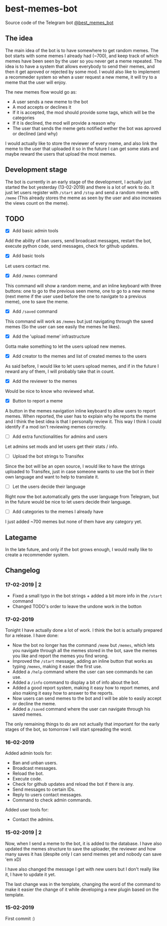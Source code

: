 # best-memes-bot

Source code of the Telegram bot [@best_memes_bot](https://t.me/best_memes_bot)

## The idea

The main idea of the bot is to have somewhere to get random memes. The bot starts with some memes I already had (~700), and keep track of which memes have been seen by the user so you never get a meme repeated. The idea is to have a system that allows everybody to send their memes, and then it get aproved or rejected by some mod. I would also like to implement a recommeder system so when a user request a new meme, it will try to a meme that the user will enjoy.

The new memes flow would go as:

- A user sends a new meme to the bot
- A mod accepts or declines it
- If it is accepted, the mod should provide some tags, which will be the categories
- If it is declined, the mod will provide a reason why
- The user that sends the meme gets notified wether the bot was aproved or declined (and why)

I would actually like to store the reviewer of every meme, and also link the meme to the user that uploaded it so in the future I can get some stats and maybe reward the users that upload the most memes.

## Development stage

The bot is currently in an early stage of the development, I actually just started the bot yesterday (13-02-2019) and there is a lot of work to do. It just let users register with `/start` and `/stop` and send a random meme with `/meme` (This already stores the meme as seen by the user and also increases the views count on the meme).

## TODO

- [x] Add basic admin tools

Add the ability of ban users, send broadcast messages, restart the bot, execute python code, send messages, check for github updates.

- [x] Add basic tools

Let users contact me.

- [x] Add `/memes` command

This command will show a random meme, and an inline keyboard with three buttons: one to go to the previous seen meme, one to go to a new meme (next meme if the user used before the one to navigate to a previous meme), one to save the meme.

- [x] Add `/saved` command

This command will work as `/memes` but just navigating through the saved memes (So the user can see easily the memes he likes).

- [x] Add the 'upload meme' infrastructure

Gotta make something to let the users upload new memes.

- [x] Add creator to the memes and list of created memes to the users

As said before, I would like to let users upload memes, and if in the future I reward any of them, I will probably take that in count.

- [x] Add the reviewer to the memes

Would be nice to know who reviewed what.

- [x] Button to report a meme

A button in the memes navigation inline keyboard to allow users to report memes. When reported, the user has to explain why he reports the meme and I think the best idea is that I personally review it. This way I think I could identify if a mod isn't reviewing memes correctly.

- [ ] Add extra functionalities for admins and users

Let admins set mods and let users get their stats / info.

- [ ] Upload the bot strings to Transifex

Since the bot will be an open source, I would like to have the strings uploaded to Transifex, just in case someone wants to use the bot in their own language and want to help to translate it.

- [ ] Let the users decide their language

Right now the bot automatically gets the user language from Telegram, but in the future would be nice to let users decide their language.

- [ ] Add categories to the memes I already have

I just added ~700 memes but none of them have any category yet.

## Lategame

In the late future, and only if the bot grows enough, I would really like to create a recommender system.

## Changelog

### 17-02-2019 | 2

- Fixed a small typo in the bot strings + added a bit more info in the `/start` command
- Changed TODO's order to leave the undone work in the botton

### 17-02-2019

Tonight I have actually done a lot of work. I think the bot is actually prepared for a release. I have done:

- Now the bot no longer has the command `/meme` but `/memes`, which lets you navigate through all the memes stored in the bot, save the memes you like and report the memes you find wrong.
- Improved the `/start` message, adding an inline button that works as typing `/memes`, making it easier the first use.
- Added a `/help` command where the user can see commands he can use.
- Added a `/info` command to display a bit of info about the bot.
- Added a good report system, making it easy how to report memes, and also making it easy how to answer to the reports.
- Now users can send memes to the bot and I will be able to easily accept or decline the meme.
- Added a `/saved` command where the user can navigate through his saved memes.

The only remaining things to do are not actually that important for the early stages of the bot, so tomorrow I will start spreading the word.

### 16-02-2019

Added admin tools for:

- Ban and unban users.
- Broadcast messages.
- Reload the bot.
- Execute code.
- Check for github updates and reload the bot if there is any.
- Send messages to certain IDs.
- Reply to users contact messages.
- Command to check admin commands.

Added user tools for:

- Contact the admins.

### 15-02-2019 | 2

Now, when I send a meme to the bot, it is added to the database. I have also updated the memes structure to save the uploader, the reviewer and how many saves it has (despite only I can send memes yet and nobody can save 'em xD)

I have also changed the message I get with new users but I don't really like it, I have to update it yet.

The last change was in the template, changing the word of the command to make it easier the change of it while developing a new plugin based on the template.

### 15-02-2019

First commit :)